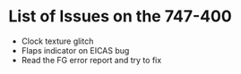 # List of Issues on the 747-400
<ul>
<li>Clock texture glitch</li>
<li>Flaps indicator on EICAS bug</li>
<li>Read the FG error report and try to fix</li>
</ul>
